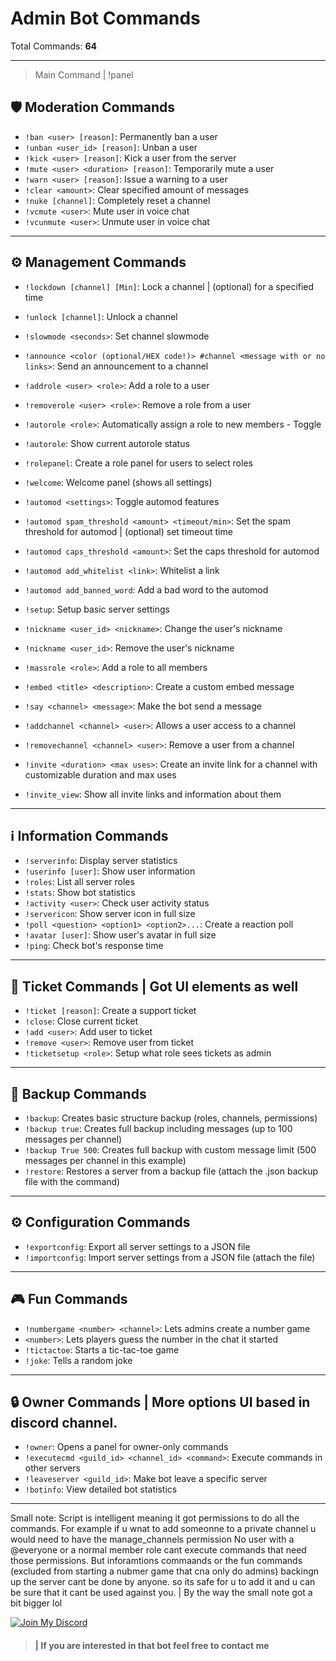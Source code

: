 # Admin Bot Commands

Total Commands: **64**

 

---
> Main Command | !panel

## 🛡️ Moderation Commands
- `!ban <user> [reason]`: Permanently ban a user  
- `!unban <user_id> [reason]`: Unban a user  
- `!kick <user> [reason]`: Kick a user from the server  
- `!mute <user> <duration> [reason]`: Temporarily mute a user  
- `!warn <user> [reason]`: Issue a warning to a user  
- `!clear <amount>`: Clear specified amount of messages  
- `!nuke [channel]`: Completely reset a channel  
- `!vcmute <user>`: Mute user in voice chat  
- `!vcunmute <user>`: Unmute user in voice chat  

---

## ⚙️ Management Commands
- `!lockdown [channel] [Min]`: Lock a channel | (optional) for a specified time  
- `!unlock [channel]`: Unlock a channel  
- `!slowmode <seconds>`: Set channel slowmode  

- `!announce <color (optional/HEX code!)> #channel <message with or no links>`: Send an announcement to a channel 

- `!addrole <user> <role>`: Add a role to a user  
- `!removerole <user> <role>`: Remove a role from a user  
- `!autorole <role>`: Automatically assign a role to new members - Toggle  
- `!autorole`: Show current autorole status  
- `!rolepanel`: Create a role panel for users to select roles 

- `!welcome`: Welcome panel (shows all settings)  

- `!automod <settings>`: Toggle automod features  

- `!automod spam_threshold <amount> <timeout/min>`: Set the spam threshold for automod | (optional) set timeout time 
- `!automod caps_threshold <amount>`: Set the caps threshold for automod
- `!automod add_whitelist <link>`: Whitelist a link
- `!automod add_banned_word`: Add a bad word to the automod
     
- `!setup`: Setup basic server settings  

- `!nickname <user_id> <nickname>`: Change the user's nickname  
- `!nickname <user_id>`: Remove the user's nickname  

- `!massrole <role>`: Add a role to all members 

- `!embed <title> <description>`: Create a custom embed message  
- `!say <channel> <message>`: Make the bot send a message  

- `!addchannel <channel> <user>`: Allows a user access to a channel  
- `!removechannel <channel> <user>`: Remove a user from a channel  

- `!invite <duration> <max uses>`: Create an invite link for a channel with customizable duration and max uses  
- `!invite_view`: Show all invite links and information about them  

---

## ℹ️ Information Commands
- `!serverinfo`: Display server statistics  
- `!userinfo [user]`: Show user information  
- `!roles`: List all server roles  
- `!stats`: Show bot statistics  
- `!activity <user>`: Check user activity status  
- `!servericon`: Show server icon in full size  
- `!poll <question> <option1> <option2>...`: Create a reaction poll  
- `!avatar [user]`: Show user's avatar in full size  
- `!ping`: Check bot's response time  

---

## 🎫 Ticket Commands | Got UI elements as well
- `!ticket [reason]`: Create a support ticket  
- `!close`: Close current ticket  
- `!add <user>`: Add user to ticket  
- `!remove <user>`: Remove user from ticket  
- `!ticketsetup <role>`: Setup what role sees tickets as admin  

---

## 💾 Backup Commands
- `!backup`: Creates basic structure backup (roles, channels, permissions)  
- `!backup true`: Creates full backup including messages (up to 100 messages per channel)  
- `!backup True 500`: Creates full backup with custom message limit (500 messages per channel in this example)  
- `!restore`: Restores a server from a backup file (attach the .json backup file with the command)  

---

## ⚙️ Configuration Commands
- `!exportconfig`: Export all server settings to a JSON file  
- `!importconfig`: Import server settings from a JSON file (attach the file)  

---

## 🎮 Fun Commands
- `!numbergame <number> <channel>`: Lets admins create a number game  
- `<number>`: Lets players guess the number in the chat it started  
- `!tictactoe`: Starts a tic-tac-toe game  
- `!joke`: Tells a random joke  

---

## 🔒 Owner Commands | More options UI based in discord channel.
- `!owner`: Opens a panel for owner-only commands  
- `!executecmd <guild_id> <channel_id> <command>`: Execute commands in other servers  
- `!leaveserver <guild_id>`: Make bot leave a specific server  
- `!botinfo`: View detailed bot statistics  

---


Small note: Script is intelligent meaning it got permissions to do all the commands. For example if u wnat to add someonne to a private channel u would need to have the manage_channels permission No user with a @everyone or a normal member role cant execute commands that need those permissions. But inforamtions commaands or the fun commands (excluded from starting a nubmer game that cna only do admins) backingn up the server cant be done by anyone. so its safe for u to add it and u can be sure that it cant be used against you. | By the way the small note got a bit bigger lol

[![Join My Discord](https://img.shields.io/badge/Join%20My%20Discord-5865F2?style=for-the-badge&logo=discord&logoColor=white)](discord.gg/zsGTqgnsmK)


> #### |  If you are interested in that bot feel free to contact me
